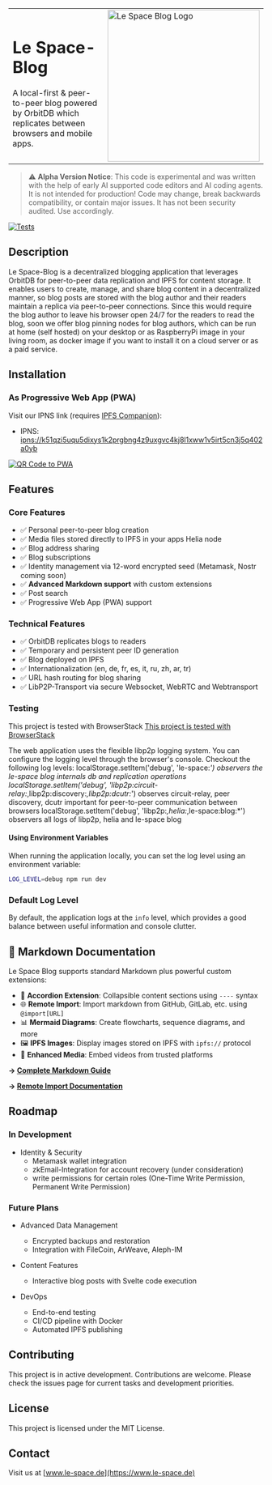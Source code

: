 <table border="0" cellspacing="0" cellpadding="0">
  <tr>
      <td>
      <h1>Le Space-Blog</h1>
      <p>A local-first & peer-to-peer blog powered by OrbitDB which replicates between browsers and mobile apps.</p>
      </td>
    <td><img src="./public/orbitbloglogo-700.png" width="300" alt="Le Space Blog Logo"></td>
  </tr>
</table>

> ⚠️ **Alpha Version Notice**: This code is experimental and was written with the help of early AI supported code editors and AI coding agents. It is not intended for production! Code may change, break backwards compatibility, or contain major issues. It has not been security audited. Use accordingly.

[![Tests](https://github.com/NiKrause/orbit-blog/actions/workflows/test.yml/badge.svg)](https://github.com/NiKrause/orbit-blog/actions/workflows/test.yml)

## Description

Le Space-Blog is a decentralized blogging application that leverages OrbitDB for peer-to-peer data replication and IPFS for content storage. It enables users to create, manage, and share blog content in a decentralized manner, so blog posts are stored with the blog author and their readers maintain a replica via peer-to-peer connections.
Since this would require the blog author to leave his browser open 24/7 for the readers to read the blog, soon we offer blog pinning nodes for blog authors, which can be run at home (self hosted) on your desktop or as RaspberryPi image in your living room, as docker image if you want to install it on a cloud server or as a paid service.

## Installation

### As Progressive Web App (PWA)

Visit our IPNS link (requires [IPFS Companion](https://docs.ipfs.tech/install/ipfs-companion/)):
- IPNS: [ipns://k51qzi5uqu5dixys1k2prgbng4z9uxgvc4kj8l1xww1v5irt5cn3j5q402a0yb](https://k51qzi5uqu5dixys1k2prgbng4z9uxgvc4kj8l1xww1v5irt5cn3j5q402a0yb.ipns.dweb.link/)

[![QR Code to PWA](/public/ipns.dweb.link.png)](https://k51qzi5uqu5dixys1k2prgbng4z9uxgvc4kj8l1xww1v5irt5cn3j5q402a0yb.ipns.dweb.link/)

## Features

### Core Features
- ✅ Personal peer-to-peer blog creation
- ✅ Media files stored directly to IPFS in your apps Helia node
- ✅ Blog address sharing
- ✅ Blog subscriptions
- ✅ Identity management via 12-word encrypted seed (Metamask, Nostr coming soon) 
- ✅ **Advanced Markdown support** with custom extensions
- ✅ Post search
- ✅ Progressive Web App (PWA) support

### Technical Features
- ✅ OrbitDB replicates blogs to readers
- ✅ Temporary and persistent peer ID generation
- ✅ Blog deployed on IPFS 
- ✅ Internationalization (en, de, fr, es, it, ru, zh, ar, tr)
- ✅ URL hash routing for blog sharing
- ✅ LibP2P-Transport via secure Websocket, WebRTC and Webtransport

### Testing 
This project is tested with BrowserStack
[This project is tested with BrowserStack](https://www.browserstack.com/)

The web application uses the flexible libp2p logging system. You can configure the logging level through the browser's console. Checkout the following log levels:
localStorage.setItem('debug', 'le-space:*') observers the le-space blog internals db and replication operations
localStorage.setItem('debug', 'libp2p:circuit-relay:*,libp2p:discovery:*,libp2p:dcutr:*') observes circuit-relay, peer discovery, dcutr important for peer-to-peer communication between browsers
localStorage.setItem('debug', 'libp2p:*,helia:*,le-space:blog:*') observers all logs of libp2p, helia and le-space blog


#### Using Environment Variables
When running the application locally, you can set the log level using an environment variable:
```bash
LOG_LEVEL=debug npm run dev
```

### Default Log Level
By default, the application logs at the `info` level, which provides a good balance between useful information and console clutter.

## 📝 Markdown Documentation

Le Space Blog supports standard Markdown plus powerful custom extensions:

- 📁 **Accordion Extension**: Collapsible content sections using `----` syntax
- 🌐 **Remote Import**: Import markdown from GitHub, GitLab, etc. using `@import[URL]`
- 📊 **Mermaid Diagrams**: Create flowcharts, sequence diagrams, and more
- 🖼️ **IPFS Images**: Display images stored on IPFS with `ipfs://` protocol
- 🎥 **Enhanced Media**: Embed videos from trusted platforms

**→ [Complete Markdown Guide](./MARKDOWN_GUIDE.md)**

**→ [Remote Import Documentation](./REMOTE_MARKDOWN_IMPORT.md)**

## Roadmap

### In Development
- Identity & Security
  - Metamask wallet integration
  - zkEmail-Integration for account recovery (under consideration)
  - write permissions for certain roles (One-Time Write Permission, Permanent Write Permission)
  
### Future Plans
- Advanced Data Management
  - Encrypted backups and restoration
  - Integration with FileCoin, ArWeave, Aleph-IM

- Content Features
  - Interactive blog posts with Svelte code execution

- DevOps
  - End-to-end testing
  - CI/CD pipeline with Docker
  - Automated IPFS publishing

## Contributing

This project is in active development. Contributions are welcome. Please check the issues page for current tasks and development priorities.

## License

This project is licensed under the MIT License.

## Contact

Visit us at [www.le-space.de](https://www.le-space.de)